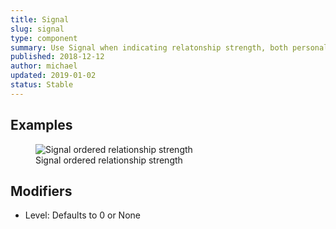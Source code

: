 ```yaml
---
title: Signal
slug: signal
type: component
summary: Use Signal when indicating relatonship strength, both personal and network. There are 6 levels of Signal&#58; Strong, Good, Moderate, Below Average, Weak, and None.
published: 2018-12-12
author: michael
updated: 2019-01-02
status: Stable
---
```


##  Examples

<figure>
    <img src="/static/images/signal.png" alt="Signal ordered relationship strength">
    <figcaption>Signal ordered relationship strength</figcaption>
</figure>

## Modifiers
* Level: Defaults to 0 or None